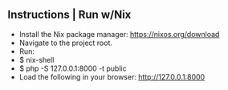 ## Instructions | Run w/Nix

- Install the Nix package manager: https://nixos.org/download
- Navigate to the project root.
- Run:
- $ nix-shell
- $ php -S 127.0.0.1:8000 -t public
- Load the following in your browser: http://127.0.0.1:8000